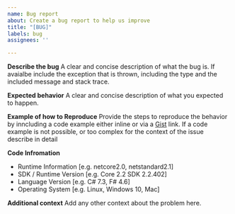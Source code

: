 ```yaml
---
name: Bug report
about: Create a bug report to help us improve
title: "[BUG]"
labels: bug
assignees: ''

---
```


**Describe the bug**
A clear and concise description of what the bug is. 
If avaialbe include the exception that is thrown, including the type and the included message and stack trace.

**Expected behavior**
A clear and concise description of what you expected to happen.

**Example of how to Reproduce**
Provide the steps to reproduce the behavior by inncluding a code example either inline or via a [Gist](https://gist.github.com/) link.
If a code example is not possible, or too complex for the context of the issue describe in detail

**Code Infromation**
 - Runtime Information [e.g. netcore2.0, netstandard2.1]
 - SDK / Runtime Version [e.g. Core 2.2 SDK 2.2.402]
 - Language Version [e.g. C# 7.3, F# 4.6]
 - Operating System [e.g. Linux, Windows 10, Mac]

**Additional context**
Add any other context about the problem here.
